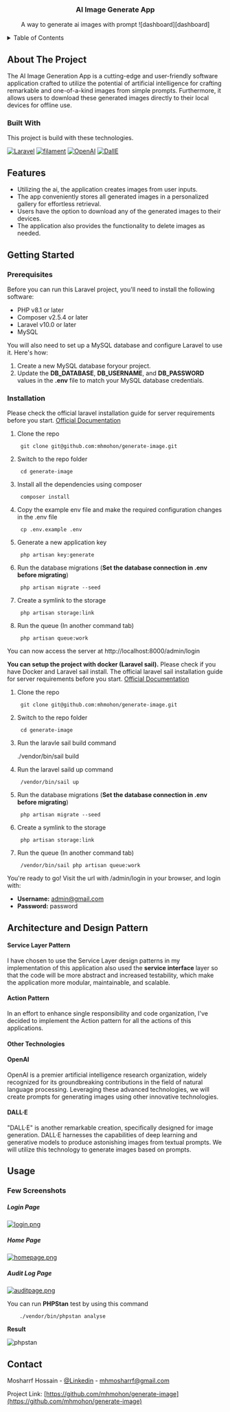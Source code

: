 <!-- PROJECT INFO -->
<div align="center">
  <h3 align="center">AI Image Generate App</h3>
  <p align="center">
    A way to generate ai images with prompt
	![dashboard][dashboard]
  </p>
</div>



<!-- TABLE OF CONTENTS -->
<details>
  <summary>Table of Contents</summary>
  <ol>
    <li>
      <a href="#about-the-project">About The Project</a>
      <ul>
        <li><a href="#built-with">Built With</a></li>
      </ul>
    </li>
    <li>
      <a href="#getting-started">Getting Started</a>
      <ul>
        <li><a href="#prerequisites">Prerequisites</a></li>
        <li><a href="#installation">Installation</a></li>
      </ul>
    </li>
    <li><a href="#architecture-and-design-pattern">Architecture and Design Pattern</a></li>
    <li><a href="#usage">Usage</a></li>
    <li><a href="#contact">Contact</a></li>
  </ol>
</details>



<!-- ABOUT THE PROJECT -->
## About The Project

The AI Image Generation App is a cutting-edge and user-friendly software application crafted to utilize the potential of artificial intelligence for crafting remarkable and one-of-a-kind images from simple prompts. Furthermore, it allows users to download these generated images directly to their local devices for offline use.

### Built With

This project is build with these technologies.

[![Laravel][Laravel.com]][Laravel-url]
[![filament][Filament]][filament-url]
[![OpenAI][OpenAi]][OpenAI-url]
[![DallE][DallE]][DallE-url]


<!-- Features -->
## Features

-  Utilizing the ai, the application creates images from user inputs.
- The app conveniently stores all generated images in a personalized gallery for effortless retrieval.
- Users have the option to download any of the generated images to their devices.
- The application also provides the functionality to delete images as needed.


<!-- GETTING STARTED -->
## Getting Started

### Prerequisites

Before you can run this Laravel project, you'll need to install the following software:

- PHP v8.1 or later
- Composer v2.5.4 or later
- Laravel v10.0 or later
- MySQL

You will also need to set up a MySQL database and configure Laravel to use it. Here's how:

1. Create a new MySQL database foryour project.
2. Update the **DB_DATABASE**, **DB_USERNAME**, and **DB_PASSWORD** values in the **.env** file to match your MySQL database credentials.

### Installation
Please check the official laravel installation guide for server requirements before you start. [Official Documentation](https://laravel.com/docs/10.x)

1. Clone the repo

		git clone git@github.com:mhmohon/generate-image.git
	
2. Switch to the repo folder

		cd generate-image
	
3. Install all the dependencies using composer

		composer install
	
4. Copy the example env file and make the required configuration changes in the .env file

		cp .env.example .env
	
5. Generate a new application key

		php artisan key:generate
	
6. Run the database migrations (**Set the database connection in .env before migrating**)

		php artisan migrate --seed
	
7. Create a symlink to the storage

		php artisan storage:link
		
8. Run the queue (In another command tab)

		php artisan queue:work

You can now access the server at http://localhost:8000/admin/login

**You can setup the project with docker (Laravel sail).**
Please check if you have Docker and Laravel sail install. The official laravel sail installation guide for server requirements before you start. [Official Documentation](https://laravel.com/docs/10.x/sail)
1. Clone the repo

		git clone git@github.com:mhmohon/generate-image.git
	
2. Switch to the repo folder

		cd generate-image
	
3. Run the laravle sail build command

   	 ./vendor/bin/sail build
	 
4. Run the laravel saild up command

		/vendor/bin/sail up
	
5. Run the database migrations (**Set the database connection in .env before migrating**)

		php artisan migrate --seed
	
6. Create a symlink to the storage

		php artisan storage:link
	
7. Run the queue (In another command tab)

		/vendor/bin/sail php artisan queue:work

You're ready to go! Visit the url with /admin/login in your browser, and login with:

-   **Username:** admin@gmail.com
-   **Password:** password

<!-- Architecture and Design Pattern -->
## Architecture and Design Pattern
#### Service Layer Pattern
I have chosen to use the Service Layer design patterns in my implementation of this application also used the **service interface** layer so that the code will be more abstract and increased testability, which make the application more modular, maintainable, and scalable.

#### Action Pattern
In an effort to enhance single responsibility and code organization, I've decided to implement the Action pattern for all the actions of this applications.

#### Other Technologies
#### OpenAI
OpenAI is a premier artificial intelligence research organization, widely recognized for its groundbreaking contributions in the field of natural language processing. Leveraging these advanced technologies, we will create prompts for generating images using other innovative technologies.

#### DALL·E
"DALL·E" is another remarkable creation, specifically designed for image generation. DALL·E harnesses the capabilities of deep learning and generative models to produce astonishing images from textual prompts. We will utilize this technology to generate images based on prompts.

<!-- USAGE EXAMPLES -->
## Usage
### Few Screenshots
##### Login Page
[![login.png](https://i.postimg.cc/PqXH3QxG/login.png)](https://postimg.cc/870xsWMw)
##### Home Page
[![homepage.png](https://i.postimg.cc/G3WHM6nZ/homepage.png)](https://postimg.cc/HjtYnZx2)
##### Audit Log Page
[![auditpage.png](https://i.postimg.cc/3NnmGBdK/auditpage.png)](https://postimg.cc/Mffn2174)


You can run **PHPStan** test by using this command

		./vendor/bin/phpstan analyse
	
**Result**

![phpstan][phpstan]


<!-- CONTACT -->
## Contact

Mosharrf Hossain - [@Linkedin](https://www.linkedin.com/in/mhmohon/) - mhmosharrf@gmail.com

Project Link: [https://github.com/mhmohon/generate-image](https://github.com/mhmohon/generate-image)



<!-- MARKDOWN LINKS & IMAGES -->
<!-- https://www.markdownguide.org/basic-syntax/#reference-style-links -->
[linkedin-url]: https://linkedin.com/in/mhmohon
[product-screenshot]: images/screenshot.png
[filament]: https://img.shields.io/badge/Filament-35495E?style=for-the-badge&logo=filament&logoColor=4FC08D
[OpenAI]: https://img.shields.io/badge/OpenAI-412991.svg?style=for-the-badge&logo=OpenAI&logoColor=white
[DallE]: https://img.shields.io/badge/DallE-74aa9c?style=for-the-badge&logo=openai&logoColor=white
[Laravel.com]: https://img.shields.io/badge/Laravel-FF2D20?style=for-the-badge&logo=laravel&logoColor=white
[OpenAI-url]: https://openai.com/
[DallE-url]: https://openai.com/dall-e-2
[filament-url]: https://filamentphp.com/
[Laravel-url]: https://laravel.com
[phpstan]: https://i.ibb.co/6wCLKxG/phpstan.png
[dashboard]: https://i.ibb.co/y6nBdbp/dashboard.png
